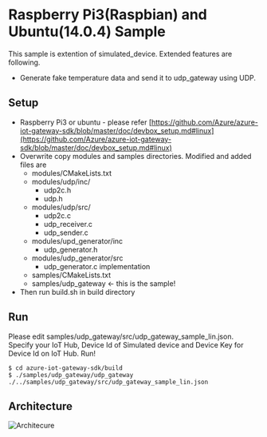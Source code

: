 # Raspberry Pi3(Raspbian) and Ubuntu(14.0.4) Sample 
This sample is extention of simulated_device. Extended features are following. 
- Generate fake temperature data and send it to udp_gateway using UDP.

## Setup 
* Raspberry Pi3 or ubuntu - please refer [https://github.com/Azure/azure-iot-gateway-sdk/blob/master/doc/devbox_setup.md#linux](https://github.com/Azure/azure-iot-gateway-sdk/blob/master/doc/devbox_setup.md#linux) 
* Overwrite copy modules and samples directories. Modified and added files are 
    * modules/CMakeLists.txt 
    * modules/udp/inc/
        * udp2c.h 
        * udp.h 
    * modules/udp/src/
        * udp2c.c 
        * udp_receiver.c 
        * udp_sender.c 
    * modules/upd_generator/inc
        * udp_generator.h
    * modules/udp_generator/src
        * udp_generator.c
 implementation 
    * samples/CMakeLists.txt 
    * samples/udp_gateway <- this is the sample! 
* Then run build.sh in build directory

## Run 
Please edit samples/udp_gateway/src/udp_gateway_sample_lin.json. Specify your IoT Hub, Device Id of Simulated device and Device Key for Device Id on IoT Hub. 
Run! 
```shell
$ cd azure-iot-gateway-sdk/build
$ ./samples/udp_gateway/udp_gateway ./../samples/udp_gateway/src/udp_gateway_sample_lin.json
```
## Architecture
![Architecure](./udp_gateway_architecture.png)



